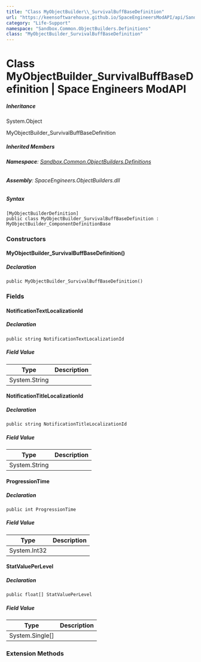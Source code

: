 ```yaml
---
title: "Class MyObjectBuilder\\_SurvivalBuffBaseDefinition"
url: "https://keensoftwarehouse.github.io/SpaceEngineersModAPI/api/Sandbox.Common.ObjectBuilders.Definitions.MyObjectBuilder_SurvivalBuffBaseDefinition.html"
category: "Life-Support"
namespace: "Sandbox.Common.ObjectBuilders.Definitions"
class: "MyObjectBuilder_SurvivalBuffBaseDefinition"
---
```


# Class MyObjectBuilder\_SurvivalBuffBaseDefinition | Space Engineers ModAPI

##### Inheritance

System.Object

MyObjectBuilder\_SurvivalBuffBaseDefinition

##### Inherited Members

###### **Namespace**: [Sandbox.Common.ObjectBuilders.Definitions](https://keensoftwarehouse.github.io/SpaceEngineersModAPI/api/Sandbox.Common.ObjectBuilders.Definitions.html)

###### **Assembly**: SpaceEngineers.ObjectBuilders.dll

##### Syntax

```
[MyObjectBuilderDefinition]
public class MyObjectBuilder_SurvivalBuffBaseDefinition : MyObjectBuilder_ComponentDefinitionBase
```

### Constructors

#### MyObjectBuilder\_SurvivalBuffBaseDefinition()

##### Declaration

```
public MyObjectBuilder_SurvivalBuffBaseDefinition()
```

### Fields

#### NotificationTextLocalizationId

##### Declaration

```
public string NotificationTextLocalizationId
```

##### Field Value

| Type | Description |
| --- | --- |
| System.String |     |

#### NotificationTitleLocalizationId

##### Declaration

```
public string NotificationTitleLocalizationId
```

##### Field Value

| Type | Description |
| --- | --- |
| System.String |     |

#### ProgressionTime

##### Declaration

```
public int ProgressionTime
```

##### Field Value

| Type | Description |
| --- | --- |
| System.Int32 |     |

#### StatValuePerLevel

##### Declaration

```
public float[] StatValuePerLevel
```

##### Field Value

| Type | Description |
| --- | --- |
| System.Single\[\] |     |

### Extension Methods